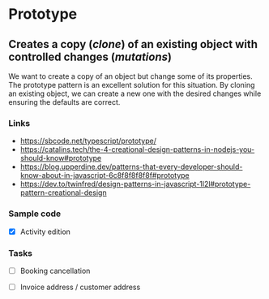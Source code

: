 # Prototype

## Creates a copy (_clone_) of an existing object with controlled changes (_mutations_)

We want to create a copy of an object but change some of its properties. The prototype pattern is an excellent solution for this situation. By cloning an existing object, we can create a new one with the desired changes while ensuring the defaults are correct.

### Links

- https://sbcode.net/typescript/prototype/
- https://catalins.tech/the-4-creational-design-patterns-in-nodejs-you-should-know#prototype
- https://blog.upperdine.dev/patterns-that-every-developer-should-know-about-in-javascript-6c8f8f8f8f8f#prototype
- https://dev.to/twinfred/design-patterns-in-javascript-1l2l#prototype-pattern-creational-design

### Sample code

- [x] Activity edition

### Tasks

- [ ] Booking cancellation

- [ ] Invoice address / customer address
